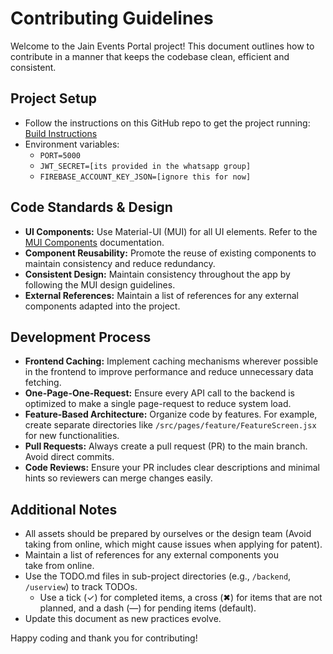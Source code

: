 # Contributing Guidelines

Welcome to the Jain Events Portal project! This document outlines how to contribute in a manner that keeps the codebase clean, efficient and consistent.

## Project Setup
- Follow the instructions on this GitHub repo to get the project running: [Build Instructions](/README.md#build)
- Environment variables:
  - `PORT=5000`
  - `JWT_SECRET=[its provided in the whatsapp group]`
  - `FIREBASE_ACCOUNT_KEY_JSON=[ignore this for now]`

## Code Standards & Design
- **UI Components:** Use Material-UI (MUI) for all UI elements. Refer to the [MUI Components](https://mui.com/material-ui/all-components/) documentation.
- **Component Reusability:** Promote the reuse of existing components to maintain consistency and reduce redundancy.
- **Consistent Design:** Maintain consistency throughout the app by following the MUI design guidelines.
- **External References:** Maintain a list of references for any external components adapted into the project.

## Development Process
- **Frontend Caching:** Implement caching mechanisms wherever possible in the frontend to improve performance and reduce unnecessary data fetching.
- **One-Page-One-Request:** Ensure every API call to the backend is optimized to make a single page-request to reduce system load.
- **Feature-Based Architecture:** Organize code by features. For example, create separate directories like `/src/pages/feature/FeatureScreen.jsx` for new functionalities.
- **Pull Requests:** Always create a pull request (PR) to the main branch. Avoid direct commits.
- **Code Reviews:** Ensure your PR includes clear descriptions and minimal hints so reviewers can merge changes easily.

## Additional Notes
- All assets should be prepared by ourselves or the design team (Avoid taking from online, which might cause issues when applying for patent).
- Maintain a list of references for any external components you take from online.
- Use the TODO.md files in sub-project directories (e.g., `/backend`, `/userview`) to track TODOs.
  - Use a tick (✓) for completed items, a cross (✖) for items that are not planned, and a dash (—) for pending items (default).
- Update this document as new practices evolve.

Happy coding and thank you for contributing!
